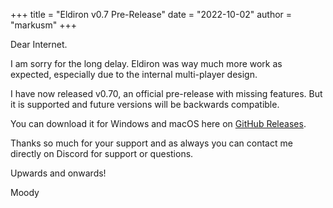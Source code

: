 +++
title = "Eldiron v0.7 Pre-Release"
date = "2022-10-02"
author = "markusm"
+++

Dear Internet.

I am sorry for the long delay. Eldiron was way much more work as expected, especially due to the internal multi-player design.

I have now released v0.70, an official pre-release with missing features. But it is supported and future versions will be backwards compatible.

You can download it for Windows and macOS here on [GitHub Releases](https://github.com/markusmoenig/Eldiron/releases).

Thanks so much for your support and as always you can contact me directly on Discord for support or questions.

Upwards and onwards!

Moody